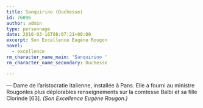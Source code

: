 ```yaml
---
title: Sanquirino (Duchesse)
id: 76096
author: admin
type: personnage
date: 2010-03-16T08:07:21+00:00
excerpt: Son Excellence Eugène Rougon
novel:
  - excellence
rm_character_name_main: 'Sanquirino '
rm_character_name_secondary: Duchesse

---
```

— Dame de l&rsquo;aristocratie italienne, installée à Pans. Elle a fourni au ministre Rougonles plus déplorables renseignements sur la comtesse Balbi et sa fille Clorinde [63]. _(Son Excellence Eugène Rougon.)_
